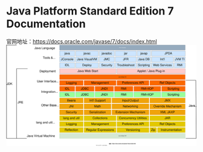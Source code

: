 # Java Platform Standard Edition 7 Documentation
官网地址：https://docs.oracle.com/javase/7/docs/index.html
![JDK7 map](JDK7功能模块图.svg)
